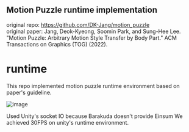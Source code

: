 ## Motion Puzzle runtime implementation
original repo: https://github.com/DK-Jang/motion_puzzle
<br/>
original paper:
Jang, Deok-Kyeong, Soomin Park, and Sung-Hee Lee. "Motion Puzzle: Arbitrary Motion Style Transfer by Body Part." ACM Transactions on Graphics (TOG) (2022).

# runtime
This repo implemented motion puzzle runtime environment based on paper's guideline.

![image](https://user-images.githubusercontent.com/50019008/205215713-98a28d2b-118e-4a17-8a51-f9684a332ea6.png)

Used Unity's socket IO because Barakuda doesn't provide Einsum 
We achieved 30FPS on unity's runtime environment.


